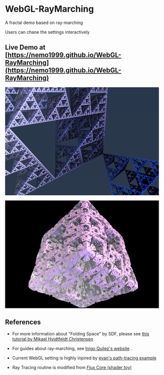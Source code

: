# WebGL-RayMarching

A fractal demo based on ray-marching

Users can chane the settings interactively

## Live Demo at [https://nemo1999.github.io/WebGL-RayMarching](https://nemo1999.github.io/WebGL-RayMarching)


![](triangle.png)

![](sponge.png)

## References

- For more information about "Folding Space" by SDF, please see [this tutorial by Mikael Hvidtfeldt Christensen](http://blog.hvidtfeldts.net/index.php/2011/08/distance-estimated-3d-fractals-iii-folding-space/)

- For guides about ray-marching, see [Inigo Quilez's website](https://www.iquilezles.org/www/index.htm) .

- Current WebGL setting is highly inpired by [evan's path-tracing example](http://madebyevan.com/webgl-path-tracing/)

- Ray Tracing routine is modified from [Flux Core (shader toy)](https://www.shadertoy.com/view/ltlSWf) 
